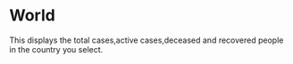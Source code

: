# World
This displays the total cases,active cases,deceased and recovered people in the country you select.
